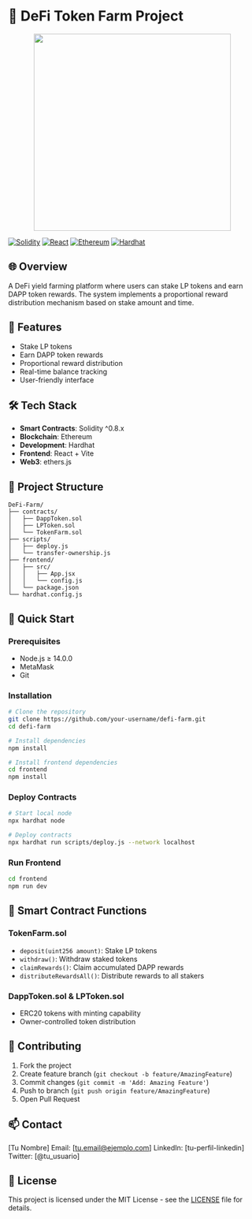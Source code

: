 # 🌾 DeFi Token Farm Project 

<p align="center">
    <img src="./frontend/public/defi-farm.jpg" height=400>
</p>

[![Solidity](https://img.shields.io/badge/Solidity-%23363636.svg?style=for-the-badge&logo=solidity&logoColor=white)](https://docs.soliditylang.org/)
[![React](https://img.shields.io/badge/React-20232A?style=for-the-badge&logo=react&logoColor=61DAFB)](https://reactjs.org/)
[![Ethereum](https://img.shields.io/badge/Ethereum-3C3C3D?style=for-the-badge&logo=Ethereum&logoColor=white)](https://ethereum.org/)
[![Hardhat](https://img.shields.io/badge/Hardhat-yellow?style=for-the-badge)](https://hardhat.org/)

## 🌐 Overview

A DeFi yield farming platform where users can stake LP tokens and earn DAPP token rewards. The system implements a proportional reward distribution mechanism based on stake amount and time.

## 🎯 Features

- Stake LP tokens
- Earn DAPP token rewards
- Proportional reward distribution
- Real-time balance tracking
- User-friendly interface

## 🛠 Tech Stack

- **Smart Contracts**: Solidity ^0.8.x
- **Blockchain**: Ethereum
- **Development**: Hardhat
- **Frontend**: React + Vite
- **Web3**: ethers.js

## 📁 Project Structure

```
DeFi-Farm/
├── contracts/
│   ├── DappToken.sol
│   ├── LPToken.sol
│   └── TokenFarm.sol
├── scripts/
│   ├── deploy.js
│   └── transfer-ownership.js
├── frontend/
│   ├── src/
│   │   ├── App.jsx
│   │   └── config.js
│   └── package.json
└── hardhat.config.js
```

## 🚀 Quick Start

### Prerequisites

- Node.js ≥ 14.0.0
- MetaMask
- Git

### Installation

```bash
# Clone the repository
git clone https://github.com/your-username/defi-farm.git
cd defi-farm

# Install dependencies
npm install

# Install frontend dependencies
cd frontend
npm install
```

### Deploy Contracts

```bash
# Start local node
npx hardhat node

# Deploy contracts
npx hardhat run scripts/deploy.js --network localhost
```

### Run Frontend

```bash
cd frontend
npm run dev
```

## 📖 Smart Contract Functions

### TokenFarm.sol
- `deposit(uint256 amount)`: Stake LP tokens
- `withdraw()`: Withdraw staked tokens
- `claimRewards()`: Claim accumulated DAPP rewards
- `distributeRewardsAll()`: Distribute rewards to all stakers

### DappToken.sol & LPToken.sol
- ERC20 tokens with minting capability
- Owner-controlled token distribution

## 🤝 Contributing

1. Fork the project
2. Create feature branch (`git checkout -b feature/AmazingFeature`)
3. Commit changes (`git commit -m 'Add: Amazing Feature'`)
4. Push to branch (`git push origin feature/AmazingFeature`)
5. Open Pull Request

## 📫 Contact

[Tu Nombre]
Email: [tu.email@ejemplo.com]
LinkedIn: [tu-perfil-linkedin]
Twitter: [@tu_usuario]

## 📝 License

This project is licensed under the MIT License - see the [LICENSE](LICENSE) file for details.
